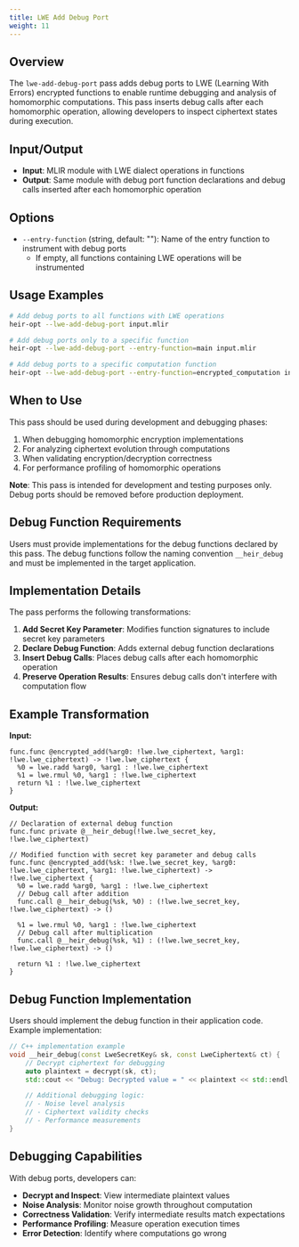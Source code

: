 ```yaml
---
title: LWE Add Debug Port
weight: 11
---
```


## Overview

The `lwe-add-debug-port` pass adds debug ports to LWE (Learning With Errors)
encrypted functions to enable runtime debugging and analysis of homomorphic
computations. This pass inserts debug calls after each homomorphic operation,
allowing developers to inspect ciphertext states during execution.

## Input/Output

- **Input**: MLIR module with LWE dialect operations in functions
- **Output**: Same module with debug port function declarations and debug calls
  inserted after each homomorphic operation

## Options

- `--entry-function` (string, default: ""): Name of the entry function to
  instrument with debug ports
  - If empty, all functions containing LWE operations will be instrumented

## Usage Examples

```bash
# Add debug ports to all functions with LWE operations
heir-opt --lwe-add-debug-port input.mlir

# Add debug ports only to a specific function
heir-opt --lwe-add-debug-port --entry-function=main input.mlir

# Add debug ports to a specific computation function
heir-opt --lwe-add-debug-port --entry-function=encrypted_computation input.mlir
```

## When to Use

This pass should be used during development and debugging phases:

1. When debugging homomorphic encryption implementations
1. For analyzing ciphertext evolution through computations
1. When validating encryption/decryption correctness
1. For performance profiling of homomorphic operations

**Note**: This pass is intended for development and testing purposes only. Debug
ports should be removed before production deployment.

## Debug Function Requirements

Users must provide implementations for the debug functions declared by this
pass. The debug functions follow the naming convention `__heir_debug` and must
be implemented in the target application.

## Implementation Details

The pass performs the following transformations:

1. **Add Secret Key Parameter**: Modifies function signatures to include secret
   key parameters
1. **Declare Debug Function**: Adds external debug function declarations
1. **Insert Debug Calls**: Places debug calls after each homomorphic operation
1. **Preserve Operation Results**: Ensures debug calls don't interfere with
   computation flow

## Example Transformation

**Input:**

```mlir
func.func @encrypted_add(%arg0: !lwe.lwe_ciphertext, %arg1: !lwe.lwe_ciphertext) -> !lwe.lwe_ciphertext {
  %0 = lwe.radd %arg0, %arg1 : !lwe.lwe_ciphertext
  %1 = lwe.rmul %0, %arg1 : !lwe.lwe_ciphertext
  return %1 : !lwe.lwe_ciphertext
}
```

**Output:**

```mlir
// Declaration of external debug function
func.func private @__heir_debug(!lwe.lwe_secret_key, !lwe.lwe_ciphertext)

// Modified function with secret key parameter and debug calls
func.func @encrypted_add(%sk: !lwe.lwe_secret_key, %arg0: !lwe.lwe_ciphertext, %arg1: !lwe.lwe_ciphertext) -> !lwe.lwe_ciphertext {
  %0 = lwe.radd %arg0, %arg1 : !lwe.lwe_ciphertext
  // Debug call after addition
  func.call @__heir_debug(%sk, %0) : (!lwe.lwe_secret_key, !lwe.lwe_ciphertext) -> ()

  %1 = lwe.rmul %0, %arg1 : !lwe.lwe_ciphertext
  // Debug call after multiplication
  func.call @__heir_debug(%sk, %1) : (!lwe.lwe_secret_key, !lwe.lwe_ciphertext) -> ()

  return %1 : !lwe.lwe_ciphertext
}
```

## Debug Function Implementation

Users should implement the debug function in their application code. Example
implementation:

```cpp
// C++ implementation example
void __heir_debug(const LweSecretKey& sk, const LweCiphertext& ct) {
    // Decrypt ciphertext for debugging
    auto plaintext = decrypt(sk, ct);
    std::cout << "Debug: Decrypted value = " << plaintext << std::endl;

    // Additional debugging logic:
    // - Noise level analysis
    // - Ciphertext validity checks
    // - Performance measurements
}
```

## Debugging Capabilities

With debug ports, developers can:

- **Decrypt and Inspect**: View intermediate plaintext values
- **Noise Analysis**: Monitor noise growth throughout computation
- **Correctness Validation**: Verify intermediate results match expectations
- **Performance Profiling**: Measure operation execution times
- **Error Detection**: Identify where computations go wrong
